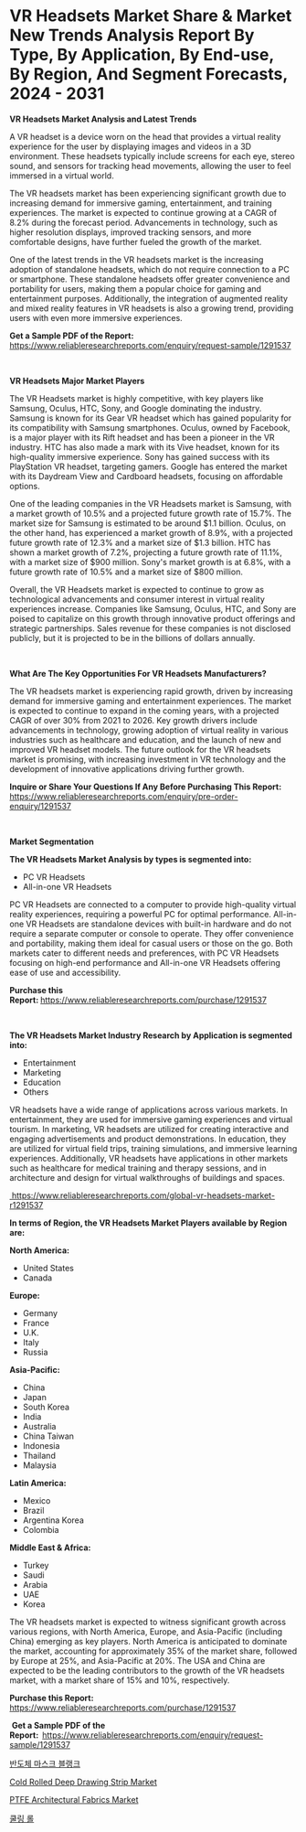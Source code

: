 <p><h1>VR Headsets Market Share & Market New Trends Analysis Report By Type, By Application, By End-use, By Region, And Segment Forecasts, 2024 - 2031</h1></p><p><strong>VR Headsets Market Analysis and Latest Trends</strong></p>
<p><p>A VR headset is a device worn on the head that provides a virtual reality experience for the user by displaying images and videos in a 3D environment. These headsets typically include screens for each eye, stereo sound, and sensors for tracking head movements, allowing the user to feel immersed in a virtual world.</p><p>The VR headsets market has been experiencing significant growth due to increasing demand for immersive gaming, entertainment, and training experiences. The market is expected to continue growing at a CAGR of 8.2% during the forecast period. Advancements in technology, such as higher resolution displays, improved tracking sensors, and more comfortable designs, have further fueled the growth of the market.</p><p>One of the latest trends in the VR headsets market is the increasing adoption of standalone headsets, which do not require connection to a PC or smartphone. These standalone headsets offer greater convenience and portability for users, making them a popular choice for gaming and entertainment purposes. Additionally, the integration of augmented reality and mixed reality features in VR headsets is also a growing trend, providing users with even more immersive experiences.</p></p>
<p><strong>Get a Sample PDF of the Report:&nbsp;</strong> <a href="https://www.reliableresearchreports.com/enquiry/request-sample/1291537">https://www.reliableresearchreports.com/enquiry/request-sample/1291537</a></p>
<p>&nbsp;</p>
<p><strong>VR Headsets Major Market Players</strong></p>
<p><p>The VR Headsets market is highly competitive, with key players like Samsung, Oculus, HTC, Sony, and Google dominating the industry. Samsung is known for its Gear VR headset which has gained popularity for its compatibility with Samsung smartphones. Oculus, owned by Facebook, is a major player with its Rift headset and has been a pioneer in the VR industry. HTC has also made a mark with its Vive headset, known for its high-quality immersive experience. Sony has gained success with its PlayStation VR headset, targeting gamers. Google has entered the market with its Daydream View and Cardboard headsets, focusing on affordable options.</p><p>One of the leading companies in the VR Headsets market is Samsung, with a market growth of 10.5% and a projected future growth rate of 15.7%. The market size for Samsung is estimated to be around $1.1 billion. Oculus, on the other hand, has experienced a market growth of 8.9%, with a projected future growth rate of 12.3% and a market size of $1.3 billion. HTC has shown a market growth of 7.2%, projecting a future growth rate of 11.1%, with a market size of $900 million. Sony's market growth is at 6.8%, with a future growth rate of 10.5% and a market size of $800 million.</p><p>Overall, the VR Headsets market is expected to continue to grow as technological advancements and consumer interest in virtual reality experiences increase. Companies like Samsung, Oculus, HTC, and Sony are poised to capitalize on this growth through innovative product offerings and strategic partnerships. Sales revenue for these companies is not disclosed publicly, but it is projected to be in the billions of dollars annually.</p></p>
<p>&nbsp;</p>
<p><strong>What Are The Key Opportunities For VR Headsets Manufacturers?</strong></p>
<p><p>The VR headsets market is experiencing rapid growth, driven by increasing demand for immersive gaming and entertainment experiences. The market is expected to continue to expand in the coming years, with a projected CAGR of over 30% from 2021 to 2026. Key growth drivers include advancements in technology, growing adoption of virtual reality in various industries such as healthcare and education, and the launch of new and improved VR headset models. The future outlook for the VR headsets market is promising, with increasing investment in VR technology and the development of innovative applications driving further growth.</p></p>
<p><strong>Inquire or Share Your Questions If Any Before Purchasing This Report:</strong> <a href="https://www.reliableresearchreports.com/enquiry/pre-order-enquiry/1291537">https://www.reliableresearchreports.com/enquiry/pre-order-enquiry/1291537</a></p>
<p>&nbsp;</p>
<p><strong>Market Segmentation</strong></p>
<p><strong>The VR Headsets Market Analysis by types is segmented into:</strong></p>
<p><ul><li>PC VR Headsets</li><li>All-in-one VR Headsets</li></ul></p>
<p><p>PC VR Headsets are connected to a computer to provide high-quality virtual reality experiences, requiring a powerful PC for optimal performance. All-in-one VR Headsets are standalone devices with built-in hardware and do not require a separate computer or console to operate. They offer convenience and portability, making them ideal for casual users or those on the go. Both markets cater to different needs and preferences, with PC VR Headsets focusing on high-end performance and All-in-one VR Headsets offering ease of use and accessibility.</p></p>
<p><strong>Purchase this Report:&nbsp;</strong><a href="https://www.reliableresearchreports.com/purchase/1291537">https://www.reliableresearchreports.com/purchase/1291537</a></p>
<p>&nbsp;</p>
<p><strong>The VR Headsets Market Industry Research by Application is segmented into:</strong></p>
<p><ul><li>Entertainment</li><li>Marketing</li><li>Education</li><li>Others</li></ul></p>
<p><p>VR headsets have a wide range of applications across various markets. In entertainment, they are used for immersive gaming experiences and virtual tourism. In marketing, VR headsets are utilized for creating interactive and engaging advertisements and product demonstrations. In education, they are utilized for virtual field trips, training simulations, and immersive learning experiences. Additionally, VR headsets have applications in other markets such as healthcare for medical training and therapy sessions, and in architecture and design for virtual walkthroughs of buildings and spaces.</p></p>
<p><a href="https://www.reliableresearchreports.com/global-vr-headsets-market-r1291537">&nbsp;https://www.reliableresearchreports.com/global-vr-headsets-market-r1291537</a></p>
<p><strong>In terms of Region, the VR Headsets Market Players available by Region are:</strong></p>
<p>
    <p> <strong> North America: </strong>
        <ul>
            <li>United States</li>
            <li>Canada</li>
        </ul>
        </p> 
    <p> <strong> Europe: </strong>
        <ul>
            <li>Germany</li>
            <li>France</li>
            <li>U.K.</li>
            <li>Italy</li>
            <li>Russia</li>
        </ul>
        </p> 
    <p> <strong> Asia-Pacific: </strong>
        <ul>
            <li>China</li>
            <li>Japan</li>
            <li>South Korea</li>
            <li>India</li>
            <li>Australia</li>
            <li>China Taiwan</li>
            <li>Indonesia</li>
            <li>Thailand</li>
            <li>Malaysia</li>
        </ul>
        </p> 
    <p> <strong> Latin America: </strong>
        <ul>
            <li>Mexico</li>
            <li>Brazil</li>
            <li>Argentina Korea</li>
            <li>Colombia</li>
        </ul>
        </p> 
    <p> <strong> Middle East & Africa: </strong>
        <ul>
            <li>Turkey</li>
            <li>Saudi</li>
            <li>Arabia</li>
            <li>UAE</li>
            <li>Korea</li>
        </ul>
    </p>
    </p>
<p><p>The VR headsets market is expected to witness significant growth across various regions, with North America, Europe, and Asia-Pacific (including China) emerging as key players. North America is anticipated to dominate the market, accounting for approximately 35% of the market share, followed by Europe at 25%, and Asia-Pacific at 20%. The USA and China are expected to be the leading contributors to the growth of the VR headsets market, with a market share of 15% and 10%, respectively.</p></p>
<p><strong>Purchase this Report: </strong><a href="https://www.reliableresearchreports.com/purchase/1291537">https://www.reliableresearchreports.com/purchase/1291537</a></p>
<p>&nbsp;<strong>Get a Sample PDF of the Report:&nbsp;&nbsp;</strong><a href="https://www.reliableresearchreports.com/enquiry/request-sample/1291537">https://www.reliableresearchreports.com/enquiry/request-sample/1291537</a></p>
<p><strong></strong></p>
<p><p><a href="https://github.com/JosefaRice/Market-Research-Report-List-1/blob/main/2393725146755.md">반도체 마스크 블랭크</a></p><p><a href="https://github.com/yemakinde/Market-Research-Report-List-3/blob/main/cold-rolled-deep-drawing-strip-market.md">Cold Rolled Deep Drawing Strip Market</a></p><p><a href="https://github.com/jsmusil/Market-Research-Report-List-3/blob/main/ptfe-architectural-fabrics-market.md">PTFE Architectural Fabrics Market</a></p><p><a href="https://github.com/xvz497517413/Market-Research-Report-List-2/blob/main/5875236146756.md">쿨링 롤</a></p></p>